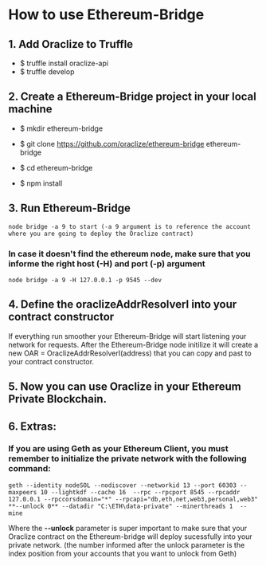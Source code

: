 # How to use Ethereum-Bridge

## 1. Add Oraclize to Truffle

  * $ truffle install oraclize-api
  * $ truffle develop

## 2. Create a Ethereum-Bridge project in your local machine

  * $ mkdir ethereum-bridge
  
  * $ git clone https://github.com/oraclize/ethereum-bridge ethereum-bridge
  
  * $ cd ethereum-bridge
  
  * $ npm install

## 3. Run Ethereum-Bridge
	node bridge -a 9 to start (-a 9 argument is to reference the account where you are going to deploy the Oraclize contract)
	
  ### In case it doesn't find the ethereum node, make sure that you informe the right host (-H) and port (-p) argument
	node bridge -a 9 -H 127.0.0.1 -p 9545 --dev
  
## 4. Define the oraclizeAddrResolverI into your contract constructor 
If everything run smoother your Ethereum-Bridge will start listening your network for requests. After the Ethereum-Bridge node initilize it will create a new OAR = OraclizeAddrResolverI(address) that you can copy and past to your contract constructor.

## 5. Now you can use Oraclize in your Ethereum Private Blockchain.

## 6. Extras:
### If you are using Geth as your Ethereum Client, you must remember to initialize the private network with the following command:
	geth --identity nodeSOL --nodiscover --networkid 13 --port 60303 --maxpeers 10 --lightkdf --cache 16  --rpc --rpcport 8545 --rpcaddr 127.0.0.1 --rpccorsdomain="*" --rpcapi="db,eth,net,web3,personal,web3" **--unlock 0** --datadir "C:\ETH\data-private" --minerthreads 1  --mine

Where the **--unlock** parameter is super important to make sure that your Oraclize contract on the Ethereum-bridge will deploy sucessfully into your private network. (the number informed after the unlock parameter is the index position from your accounts that you want to unlock from Geth)





	
	
